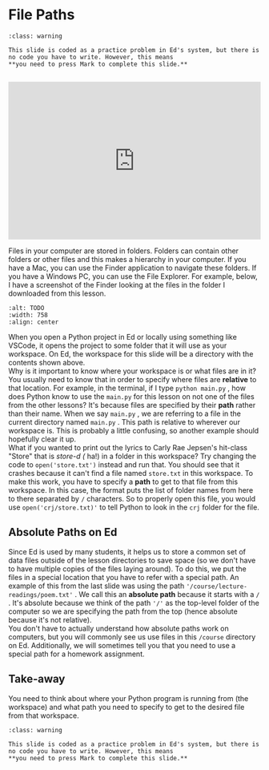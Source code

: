 # File Paths

```{admonition} Warning
:class: warning

This slide is coded as a practice problem in Ed's system, but there is no code you have to write. However, this means
**you need to press Mark to complete this slide.**


```


<div style="position: relative; padding-bottom: 62.5%; height: 0;">
    <iframe src="https://www.loom.com/embed/e959f9e2b2284d598c4136f972427f0b" frameborder="0" webkitallowfullscreen mozallowfullscreen allowfullscreen style="position: absolute; top: 0; left: 0; width: 100%; height: 100%;"></iframe>
</div>

Files in your computer are stored in folders. Folders can contain other folders or other files and this makes a hierarchy in your computer. If you have a Mac, you can use the Finder application to navigate these folders. If you have a Windows PC, you can use the File Explorer. For example, below, I have a screenshot of the Finder looking at the files in the folder I downloaded from this lesson.  
```{image} https://static.us.edusercontent.com/files/Hst9iQLxU1Yj7N3tvKPt85Tg
:alt: TODO
:width: 758
:align: center
```

When you open a Python project in Ed or locally using something like VSCode, it opens the project to some folder that it will use as your workspace. On Ed, the workspace for this slide will be a directory with the contents shown above.  
Why is it important to know where your workspace is or what files are in it? You usually need to know that in order to specify where files are **relative** to that location. For example, in the terminal, if I type `python main.py` , how does Python know to use the `main.py` for this lesson on not one of the files from the other lessons? It's because files are specified by their **path** rather than their name. When we say `main.py` , we are referring to a file in the current directory named `main.py` . This path is relative to wherever our workspace is. This is probably a little confusing, so another example should hopefully clear it up.  
What if you wanted to print out the lyrics to Carly Rae Jepsen's hit-class "Store" that is *store-d (* ha!) in a folder in this workspace? Try changing the code to `open('store.txt')` instead and run that. You should see that it crashes because it can't find a file named `store.txt` in this workspace. To make this work, you have to specify a **path** to get to that file from this workspace. In this case, the format puts the list of folder names from here to there separated by `/` characters. So to properly open this file, you would use `open('crj/store.txt)'` to tell Python to look in the `crj` folder for the file.  
##  Absolute Paths on Ed  

Since Ed is used by many students, it helps us to store a common set of data files outside of the lesson directories to save space (so we don't have to have multiple copies of the files laying around). To do this, we put the files in a special location that you have to refer with a special path. An example of this from the last slide was using the path `'/course/lecture-readings/poem.txt'` . We call this an **absolute path** because it starts with a `/` . It's absolute because we think of the path `'/'` as the top-level folder of the computer so we are specifying the path from the top (hence absolute because it's not relative).  
You don't have to actually understand how absolute paths work on computers, but you will commonly see us use files in this `/course` directory on Ed. Additionally, we will sometimes tell you that you need to use a special path for a homework assignment.  
##  Take-away  

You need to think about where your Python program is running from (the workspace) and what path you need to specify to get to the desired file from that workspace.  

```{admonition} Warning
:class: warning

This slide is coded as a practice problem in Ed's system, but there is no code you have to write. However, this means
**you need to press Mark to complete this slide.**


```

